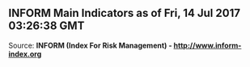 ## INFORM Main Indicators as of Fri, 14 Jul 2017 03:26:38 GMT

Source: **INFORM (Index For Risk Management) - http://www.inform-index.org**